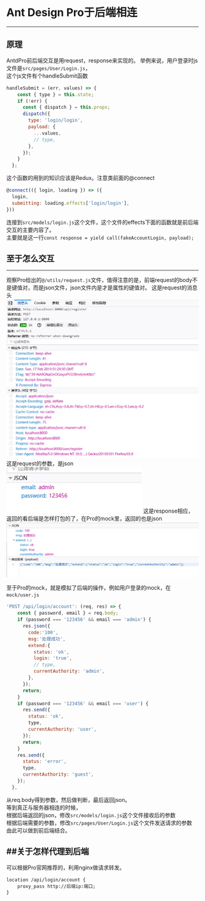 # Ant Design Pro于后端相连
----
## 原理
AntdPro前后端交互是用request，response来实现的。 
举例来说，用户登录时js文件是`src/pages/User/Login.js`，  
这个js文件有个handleSubmit函数
```js
handleSubmit = (err, values) => {
    const { type } = this.state;
    if (!err) {
      const { dispatch } = this.props;
      dispatch({
        type: 'login/login',
        payload: {
          ...values,
          // type,
        },
      });
    }
  };
``` 
这个函数的用到的知识应该是Redux。注意类前面的@connect
```js
@connect(({ login, loading }) => ({
  login,
  submitting: loading.effects['login/login'],
}))
```
连接到`src/models/login.js`这个文件，这个文件的effects下面的函数就是前后端交互的主要内容了。  
主要就是这一行`const response = yield call(fakeAccountLogin, payload);`  

## 至于怎么交互  
---

观察Pro给出的`@/utils/request.js`文件，值得注意的是，前端request的body不是键值对，而是json文件，json文件内是才是属性的键值对。
这是request的消息头
![f1](f1.jpg)
这是request的参数，是json
![f2](f2.jpg)
这是response相应，返回的看后端是怎样打包的了，在Pro的mock里，返回的也是json
![f3](f3.jpg)

至于Pro的mock，就是模拟了后端的操作，例如用户登录的mock，在`mock/user.js`
```js
'POST /api/login/account': (req, res) => {
    const { password, email } = req.body;
    if (password === '123456' && email === 'admin') {
      res.json({
        code:'100',
        msg:'处理成功',
        extend:{
          status: 'ok',
          login: 'true',
          // type,
          currentAuthority: 'admin',
        },
      });
      return;
    }
    if (password === '123456' && email === 'user') {
      res.send({
        status: 'ok',
        type,
        currentAuthority: 'user',
      });
      return;
    }
    res.send({
      status: 'error',
      type,
      currentAuthority: 'guest',
    });
  },
```
从req.body得到参数，然后做判断，最后返回json。  
等到真正与服务器相连的时候，  
根据后端返回的json，修改`src/models/login.js`这个文件接收后的参数  
根据后端需要的参数，修改`src/pages/User/Login.js`这个文件发送请求的参数  
由此可以做到前后端结合。

##关于怎样代理到后端 
---

可以根据Pro官网推荐的，利用nginx做请求转发。
```shell
location /api/login/account {
	proxy_pass http://后端ip:端口;
}
```
